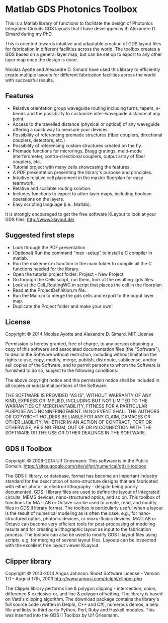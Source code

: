 Matlab GDS Photonics Toolbox
============================

This is a Matlab library of functions to facilitate the design of Photonics Integrated Circuits GDS layouts that I have developped with Alexandre D. Simard during my PhD.

This is oriented towards intuitive and adaptable creation of GDS layout files for fabrication in different facilities across the world. The toolbox creates a GDS based on a general layer map, but can be set up to export to any other layer map once the design is done.

Nicolas Ayotte and Alexandre D. Simard have used this library to efficiently create multiple layouts for different fabrication facilities across the world with successful results.

Features
--------
- Relative orientation group waveguide routing including turns, tapers, s-bends and the possibility to customize inter-waveguide distance at any point.
- Access to the travelled distance (physical or optical) of any waveguide offering a quick way to measure your devices.
- Possibility of referencing premade structures (fiber couplers, directional couplers, detectors, etc.)
- Possibility of referencing custom structures created on the fly.
- Premade functions for microrings, Bragg gratings, multi-mode interferometer, contra-directional couplers, output array of fiber couplers, etc.
- Tutorial project with many cells showcasing the features.
- A PDF presentation presenting the library's purpose and principles.
- Intuitive relative cell placement in the master floorplan for easy teamwork.
- Relative and scalable routing solution.
- Includes functions to export to other layer maps, including boolean operations on the layers.
- Easy scripting language (i.e.: Matlab).

It is strongly encouraged to get the free software KLayout to look at your GDS files:
http://www.klayout.de/

Suggested first steps
---------------------
- Look through the PDF presentation
- (Optional) Run the command "mex -setup" to install a C compiler in matlab.
- Run the makemex.m function in the main folder to compile all the C functions needed for the library.
- Open the tutorial project folder: Project - New Project
- Go through the Cells script, run them, look at the resulting .gds files.
- Look at the Cell_RoutingWG.m script that places the cell in the floorplan.
- Read at the ProjectDefinition.m file.
- Run the Main.m to merge the gds cells and export to the ouput layer map.
- Duplicate the Project folder and make your own!

License
---------
Copyright © 2014 Nicolas Ayotte and Alexandre D. Simard. MIT License

Permission is hereby granted, free of charge, to any person obtaining a copy of this software and associated documentation files (the "Software"), to deal in the Software without restriction, including without limitation the rights to use, copy, modify, merge, publish, distribute, sublicense, and/or sell copies of the Software, and to permit persons to whom the Software is furnished to do so, subject to the following conditions:

The above copyright notice and this permission notice shall be included in all copies or substantial portions of the Software.

THE SOFTWARE IS PROVIDED "AS IS", WITHOUT WARRANTY OF ANY KIND, EXPRESS OR IMPLIED, INCLUDING BUT NOT LIMITED TO THE WARRANTIES OF MERCHANTABILITY, FITNESS FOR A PARTICULAR PURPOSE AND NONINFRINGEMENT. IN NO EVENT SHALL THE AUTHORS OR COPYRIGHT HOLDERS BE LIABLE FOR ANY CLAIM, DAMAGES OR OTHER LIABILITY, WHETHER IN AN ACTION OF CONTRACT, TORT OR OTHERWISE, ARISING FROM, OUT OF OR IN CONNECTION WITH THE SOFTWARE OR THE USE OR OTHER DEALINGS IN THE SOFTWARE.

GDS II Toolbox
-----------------------------
Copyright © 2008-2014 Ulf Griesmann. This software is in the Public Domain.
https://sites.google.com/site/ulfgri/numerical/gdsii-toolbox

The GDS II library, or database, format has become an important industry standard for the description of nano-structure designs that are fabricated with either photo- or electron lithography - despite being poorly documented. GDS II library files are used to define the layout of integrated circuits, MEMS devices, nano-structured optics, and so on. This toolbox of functions for MATLAB or Octave can be used to create, read, and modify files in GDS II library format. The toolbox is particularly useful when a layout  is the result of numerical modeling as is often the case, e.g., for nano-structured optics, photonic devices, or micro-fluidic devices. MATLAB or Octave can become very efficient tools for post-processing  of modeling results and for creating a lithographic layout as input to the fabrication process. The toolbox can also be used to modify GDS II layout files using scripts, e.g. for merging of several layout files. Layouts can be inspected with the excellent free layout viewer KLayout.


Clipper library
---------------
Copyright © 2010-2014 Angus Johnson. Boost Software License - Version 1.0 - August 17th, 2003
http://www.angusj.com/delphi/clipper.php

The Clipper library performs line & polygon clipping - intersection, union, difference & exclusive-or, and line & polygon offsetting. The library is based on Vatti's clipping algorithm. The download package contains the library's full source code (written in Delphi, C++ and C#), numerous demos, a help file and links to third party Python, Perl, Ruby and Haskell modules. This was inserted into the GDS II Toolbox by Ulf Griesmann.